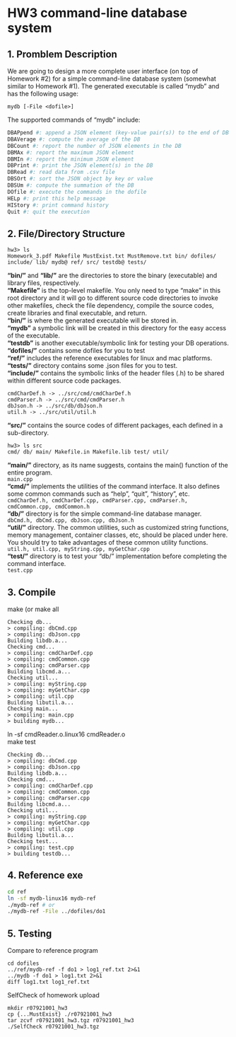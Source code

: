 # HW3 command-line database system

## 1. Promblem Description
We are going to design a more complete user interface (on top of Homework #2) for a simple command-line database system (somewhat similar to Homework #1). The generated executable is called “mydb” and has the following usage:
```
mydb [-File <dofile>]
```
The supported commands of “mydb” include:
```sh
DBAPpend #: append a JSON element (key-value pair(s)) to the end of DB 
DBAVerage #: compute the average of the DB
DBCount #: report the number of JSON elements in the DB
DBMAx #: report the maximum JSON element
DBMIn #: report the minimum JSON element
DBPrint #: print the JSON element(s) in the DB
DBRead #: read data from .csv file
DBSOrt #: sort the JSON object by key or value
DBSUm #: compute the summation of the DB
DOfile #: execute the commands in the dofile
HELp #: print this help message
HIStory #: print command history
Quit #: quit the execution
```

## 2. File/Directory Structure
```
hw3> ls
Homework_3.pdf Makefile MustExist.txt MustRemove.txt bin/ dofiles/ include/ lib/ mydb@ ref/ src/ testdb@ tests/
```
**“bin/”** and **“lib/”** are the directories to store the binary (executable) and library files, respectively.  
**“Makefile”** is the top-level makefile. You only need to type “make” in this root directory and it will go to different source code directories to invoke other makefiles, check the file dependency, compile the source codes, create libraries and final executable, and return.  
**“bin/”** is where the generated executable will be stored in.  
**“mydb”** a symbolic link will be created in this directory for the easy access of the executable.  
**“testdb”** is another executable/symbolic link for testing your DB operations.  
**“dofiles/”** contains some dofiles for you to test  
**“ref/”** includes the reference executables for linux and mac platforms.  
**“tests/”** directory contains some .json files for you to test.  
**“include/”** contains the symbolic links of the header files (.h) to be shared within different source code packages.  

```
cmdCharDef.h -> ../src/cmd/cmdCharDef.h
cmdParser.h -> ../src/cmd/cmdParser.h
dbJson.h -> ../src/db/dbJson.h
util.h -> ../src/util/util.h
```

**“src/”** contains the source codes of different packages, each defined in a sub-directory.  

```
hw3> ls src
cmd/ db/ main/ Makefile.in Makefile.lib test/ util/
```

**“main/”** directory, as its name suggests, contains the main() function of the entire program.  
```main.cpp```  
**“cmd/”** implements the utilities of the command interface. It also defines some common commands such as “help”, “quit”, “history”, etc.  
```cmdCharDef.h, cmdCharDef.cpp, cmdParser.cpp, cmdParser.h, cmdCommon.cpp, cmdCommon.h```  
**“db/”** directory is for the simple command-line database manager.  
```dbCmd.h, dbCmd.cpp, dbJson.cpp, dbJson.h```  
**“util/”** directory. The common utilities, such as customized string functions, memory management, container classes, etc, should be placed under here. You should try to take advantages of these common utility functions.  
```util.h, util.cpp, myString.cpp, myGetChar.cpp```  
**“test/”** directory is to test your “db/” implementation before completing the command interface.   
```test.cpp```  

## 3. Compile  

make (or make all  
```
Checking db...
> compiling: dbCmd.cpp
> compiling: dbJson.cpp
Building libdb.a...
Checking cmd...
> compiling: cmdCharDef.cpp
> compiling: cmdCommon.cpp
> compiling: cmdParser.cpp
Building libcmd.a...
Checking util...
> compiling: myString.cpp
> compiling: myGetChar.cpp
> compiling: util.cpp
Building libutil.a...
Checking main...
> compiling: main.cpp
> building mydb...
```
ln -sf cmdReader.o.linux16 cmdReader.o  
make test  
```
Checking db...
> compiling: dbCmd.cpp
> compiling: dbJson.cpp
Building libdb.a...
Checking cmd...
> compiling: cmdCharDef.cpp
> compiling: cmdCommon.cpp
> compiling: cmdParser.cpp
Building libcmd.a...
Checking util...
> compiling: myString.cpp
> compiling: myGetChar.cpp
> compiling: util.cpp
Building libutil.a...
Checking test...
> compiling: test.cpp
> building testdb...
```

## 4. Reference exe
```sh
cd ref
ln -sf mydb-linux16 mydb-ref
./mydb-ref # or
./mydb-ref -File ../dofiles/do1
```

## 5. Testing

Compare to reference program
```
cd dofiles
../ref/mydb-ref -f do1 > log1_ref.txt 2>&1
../mydb -f do1 > log1.txt 2>&1
diff log1.txt log1_ref.txt
```
SelfCheck of homework upload
```
mkdir r07921001_hw3
cp {...MustExist} ./r07921001_hw3
tar zcvf r07921001_hw3.tgz r07921001_hw3
./SelfCheck r07921001_hw3.tgz
```
